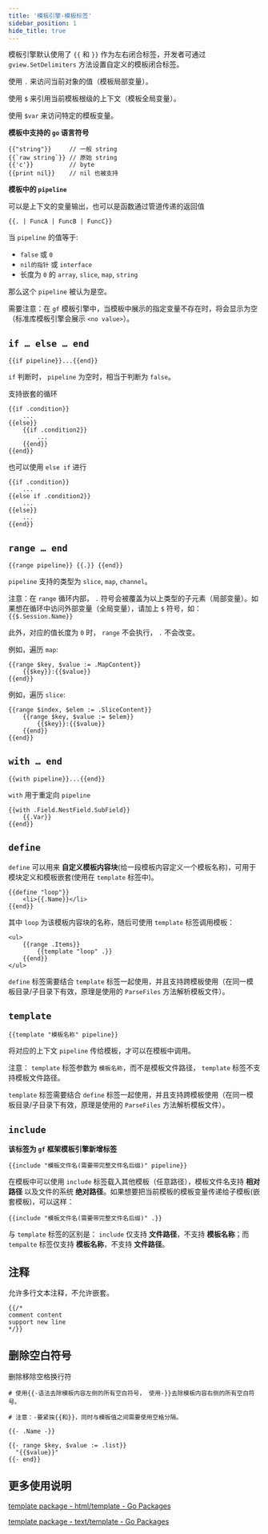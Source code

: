 ```yaml
---
title: '模板引擎-模板标签'
sidebar_position: 1
hide_title: true
---
```


模板引擎默认使用了 `{{` 和 `}}` 作为左右闭合标签，开发者可通过 `gview.SetDelimiters` 方法设置自定义的模板闭合标签。

使用 `.` 来访问当前对象的值（模板局部变量）。

使用 `$` 来引用当前模板根级的上下文（模板全局变量）。

使用 `$var` 来访问特定的模板变量。

**模板中支持的 `go` 语言符号**

```
{{"string"}}     // 一般 string
{{`raw string`}} // 原始 string
{{'c'}}          // byte
{{print nil}}    // nil 也被支持
```

**模板中的 `pipeline`**

可以是上下文的变量输出，也可以是函数通过管道传递的返回值

```
{{. | FuncA | FuncB | FuncC}}
```

当 `pipeline` 的值等于:

- `false` 或 `0`
- `nil的指针` 或 `interface`
- 长度为 `0` 的 `array`, `slice`, `map`, `string`

那么这个 `pipeline` 被认为是空。

需要注意：在 `gf` 模板引擎中，当模板中展示的指定变量不存在时，将会显示为空（标准库模板引擎会展示 `<no value>`）。

## `if … else … end`

```
{{if pipeline}}...{{end}}
```

`if` 判断时， `pipeline` 为空时，相当于判断为 `false`。

支持嵌套的循环

```
{{if .condition}}
    ...
{{else}}
	{{if .condition2}}
        ...
    {{end}}
{{end}}
```

也可以使用 `else if` 进行

```
{{if .condition}}
    ...
{{else if .condition2}}
    ...
{{else}}
    ...
{{end}}
```

## `range … end`

```
{{range pipeline}} {{.}} {{end}}
```

`pipeline` 支持的类型为 `slice`, `map`, `channel`。

注意：在 `range` 循环内部， `.` 符号会被覆盖为以上类型的子元素（局部变量）。如果想在循环中访问外部变量（全局变量），请加上 `$` 符号，如： `{{$.Session.Name}}`

此外，对应的值长度为 `0` 时， `range` 不会执行， `.` 不会改变。

例如，遍历 `map`:

```
{{range $key, $value := .MapContent}}
    {{$key}}:{{$value}}
{{end}}
```

例如，遍历 `slice`:

```
{{range $index, $elem := .SliceContent}}
    {{range $key, $value := $elem}}
        {{$key}}:{{$value}}
    {{end}}
{{end}}
```

## `with … end`

```
{{with pipeline}}...{{end}}
```

`with` 用于重定向 `pipeline`

```
{{with .Field.NestField.SubField}}
	{{.Var}}
{{end}}
```

## `define`

`define` 可以用来 **自定义模板内容块**(给一段模板内容定义一个模板名称)，可用于模块定义和模板嵌套(使用在 `template` 标签中)。

```
{{define "loop"}}
	<li>{{.Name}}</li>
{{end}}
```

其中 `loop` 为该模板内容块的名称，随后可使用 `template` 标签调用模板：

```
<ul>
	{{range .Items}}
		{{template "loop" .}}
	{{end}}
</ul>
```

`define` 标签需要结合 `template` 标签一起使用，并且支持跨模板使用（在同一模板目录/子目录下有效，原理是使用的 `ParseFiles` 方法解析模板文件）。

## `template`

```
{{template "模板名称" pipeline}}
```

将对应的上下文 `pipeline` 传给模板，才可以在模板中调用。

注意： `template` 标签参数为 `模板名称`，而不是模板文件路径， `template` 标签不支持模板文件路径。

`template` 标签需要结合 `define` 标签一起使用，并且支持跨模板使用（在同一模板目录/子目录下有效，原理是使用的 `ParseFiles` 方法解析模板文件）。

## `include`

**该标签为 `gf` 框架模板引擎新增标签**

```
{{include "模板文件名(需要带完整文件名后缀)" pipeline}}
```

在模板中可以使用 `include` 标签载入其他模板（任意路径），模板文件名支持 **相对路径** 以及文件的系统 **绝对路径**。如果想要把当前模板的模板变量传递给子模板(嵌套模板)，可以这样：

```
{{include "模板文件名(需要带完整文件名后缀)" .}}
```

与 `template` 标签的区别是： `include` 仅支持 **文件路径**，不支持 **模板名称**；而 `tempalte` 标签仅支持 **模板名称**，不支持 **文件路径**。

## 注释

允许多行文本注释，不允许嵌套。

```
{{/*
comment content
support new line
*/}}
```

## 删除空白符号

删除移除空格换行符

```
# 使用{{-语法去除模板内容左侧的所有空白符号， 使用-}}去除模板内容右侧的所有空白符号。

# 注意：-要紧挨{{和}}，同时与模板值之间需要使用空格分隔。

{{- .Name -}}

{{- range $key, $value := .list}}
  "{{$value}}"
{{- end}}
```

## 更多使用说明

[template package - html/template - Go Packages](https://pkg.go.dev/html/template)

[template package - text/template - Go Packages](https://pkg.go.dev/text/template)